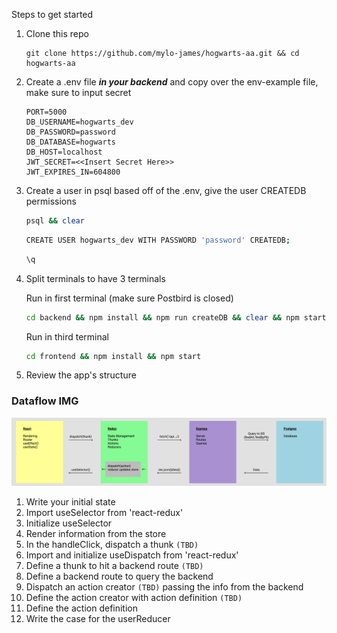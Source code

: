 Steps to get started

1. Clone this repo

    ```url
    git clone https://github.com/mylo-james/hogwarts-aa.git && cd hogwarts-aa
    ```

2. Create a .env file **_in your backend_** and copy over the env-example file, make sure to input secret

    ```text
    PORT=5000
    DB_USERNAME=hogwarts_dev
    DB_PASSWORD=password
    DB_DATABASE=hogwarts
    DB_HOST=localhost
    JWT_SECRET=<<Insert Secret Here>>
    JWT_EXPIRES_IN=604800
    ```

3. Create a user in psql based off of the .env, give the user CREATEDB permissions

    ```bash
    psql && clear
    ```

    ```bash
    CREATE USER hogwarts_dev WITH PASSWORD 'password' CREATEDB;
    ```

    ```bash
    \q
    ```

4. Split terminals to have 3 terminals

    Run in first terminal (make sure Postbird is closed)

    ```bash
    cd backend && npm install && npm run createDB && clear && npm start
    ```

    Run in third terminal

    ```bash
    cd frontend && npm install && npm start

    ```

5. Review the app's structure

### Dataflow IMG

![dataflow](./dataflow.png)

1. Write your initial state
2. Import useSelector from 'react-redux'
3. Initialize useSelector
4. Render information from the store
5. In the handleClick, dispatch a thunk `(TBD)`
6. Import and initialize useDispatch from 'react-redux'
7. Define a thunk to hit a backend route `(TBD)`
8. Define a backend route to query the backend
9. Dispatch an action creator `(TBD)` passing the info from the backend
10. Define the action creator with action definition `(TBD)`
11. Define the action definition
12. Write the case for the userReducer
